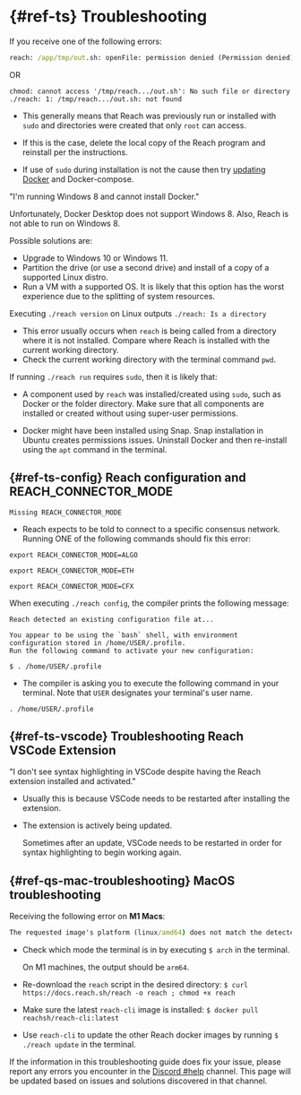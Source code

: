 # {#ref-ts} Troubleshooting

If you receive one of the following errors: 

```cmd
reach: /app/tmp/out.sh: openFile: permission denied (Permission denied)
```

OR

```
chmod: cannot access '/tmp/reach.../out.sh': No such file or directory
./reach: 1: /tmp/reach.../out.sh: not found
```

* This generally means that Reach was previously run or installed with `sudo` and directories were created that only `root` can access. 

* If this is the case, delete the local copy of the Reach program and reinstall per the instructions.

* If use of `sudo` during installation is not the cause then try [updating Docker](https://techdirectarchive.com/2021/10/17/how-to-manually-update-docker-desktop/) and Docker-compose.

"I'm running Windows 8 and cannot install Docker."

Unfortunately, Docker Desktop does not support Windows 8.
Also, Reach is not able to run on Windows 8. 

Possible solutions are:
* Upgrade to Windows 10 or Windows 11.
* Partition the drive (or use a second drive) and install of a copy of a supported Linux distro.
* Run a VM with a supported OS.
It is likely that this option has the worst experience due to the splitting of system resources.

Executing `./reach version` on Linux outputs `./reach: Is a directory`

* This error usually occurs when `reach` is being called from a directory where it is not installed.
Compare where Reach is installed with the current working directory. 
* Check the current working directory with the terminal command `pwd`.

If running `./reach run` requires `sudo`, then it is likely that:

* A component used by `reach` was installed/created using `sudo`, such as Docker or the folder directory.
Make sure that all components are installed or created without using super-user permissions. 

* Docker might have been installed using Snap.
Snap installation in Ubuntu creates permissions issues.
Uninstall Docker and then re-install using the `apt` command in the terminal.

## {#ref-ts-config} Reach configuration and REACH_CONNECTOR_MODE

`Missing REACH_CONNECTOR_MODE`

* Reach expects to be told to connect to a specific consensus network.
Running ONE of the following commands should fix this error:

`export REACH_CONNECTOR_MODE=ALGO`

`export REACH_CONNECTOR_MODE=ETH`

`export REACH_CONNECTOR_MODE=CFX`

When executing `./reach config`, the compiler prints the following message:

```
Reach detected an existing configuration file at...

You appear to be using the `bash` shell, with environment configuration stored in /home/USER/.profile.
Run the following command to activate your new configuration:

$ . /home/USER/.profile
```

* The compiler is asking you to execute the following command in your terminal. Note that `USER` designates your terminal's user name.

`. /home/USER/.profile`

## {#ref-ts-vscode} Troubleshooting Reach VSCode Extension

"I don't see syntax highlighting in VSCode despite having the Reach extension installed and activated."

* Usually this is because VSCode needs to be restarted after installing the extension. 

* The extension is actively being updated.

  Sometimes after an update, VSCode needs to be restarted in order for syntax highlighting to begin working again. 

## {#ref-qs-mac-troubleshooting} MacOS troubleshooting

Receiving the following error on **M1 Macs**:

``` cmd
The requested image's platform (linux/amd64) does not match the detected host platform (linux/arm64/v8) and no specific platform was requested`
```

* Check which mode the terminal is in by executing `$ arch` in the terminal.

  On M1 machines, the output should be `arm64`.

* Re-download the `reach` script in the desired directory:
`$ curl https://docs.reach.sh/reach -o reach ; chmod +x reach`
* Make sure the latest `reach-cli` image is installed: `$ docker pull reachsh/reach-cli:latest`
* Use `reach-cli` to update the other Reach docker images by running `$ ./reach update` in the terminal.

If the information in this troubleshooting guide does fix your issue, please report any errors you encounter in the [Discord #help](https://discord.com/channels/628402598663290882/749639931399241792) channel.
This page will be updated based on issues and solutions discovered in that channel.